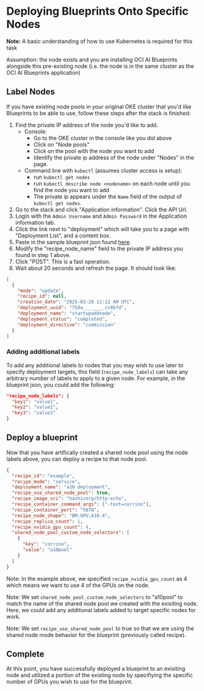 # Deploying Blueprints Onto Specific Nodes

**Note:** A basic understanding of how to use Kubernetes is required for this task

Assumption: the node exists and you are installing OCI AI Blueprints alongside this pre-existing node (i.e. the node is in the same cluster as the OCI AI Blueprints application)

## Label Nodes

If you have existing node pools in your original OKE cluster that you'd like Blueprints to be able to use, follow these steps after the stack is finished:

1. Find the private IP address of the node you'd like to add.
   - Console:
     - Go to the OKE cluster in the console like you did above
     - Click on "Node pools"
     - Click on the pool with the node you want to add
     - Identify the private ip address of the node under "Nodes" in the page.
   - Command line with `kubectl` (assumes cluster access is setup):
     - run `kubectl get nodes`
     - run `kubectl describe node <nodename>` on each node until you find the node you want to add
     - The private ip appears under the `Name` field of the output of `kubectl get nodes`.
2. Go to the stack and click "Application information". Click the API Url.
3. Login with the `Admin Username` and `Admin Password` in the Application information tab.
4. Click the link next to "deployment" which will take you to a page with "Deployment List", and a content box.
5. Paste in the sample blueprint json found [here](../../sample_blueprints/add_node_to_control_plane.json).
6. Modify the "recipe_node_name" field to the private IP address you found in step 1 above.
7. Click "POST". This is a fast operation.
8. Wait about 20 seconds and refresh the page. It should look like:

```json
[
  {
    "mode": "update",
    "recipe_id": null,
    "creation_date": "2025-03-28 11:12 AM UTC",
    "deployment_uuid": "750a________cc0bfd",
    "deployment_name": "startupaddnode",
    "deployment_status": "completed",
    "deployment_directive": "commission"
  }
]
```

### Adding additional labels

To add any additional labels to nodes that you may wish to use later to specify deployment targets, this field (`recipe_node_labels`) can take any arbitrary number of labels to apply to a given node. For example, in the blueprint json, you could add the following:

```json
"recipe_node_labels": {
  "key1": "value1",
  "key2": "value2",
  "key3": "value3"
}
```

## Deploy a blueprint

Now that you have artifically created a shared node pool using the node labels above, you can deploy a recipe to that node pool.

```json
{
  "recipe_id": "example",
  "recipe_mode": "service",
  "deployment_name": "a10 deployment",
  "recipe_use_shared_node_pool": true,
  "recipe_image_uri": "hashicorp/http-echo",
  "recipe_container_command_args": ["-text=corrino"],
  "recipe_container_port": "5678",
  "recipe_node_shape": "BM.GPU.A10.4",
  "recipe_replica_count": 1,
  "recipe_nvidia_gpu_count": 4,
  "shared_node_pool_custom_node_selectors": [
    {
      "key": "corrino",
      "value": "a10pool"
    }
  ]
}
```

Note: In the example above, we specified `recipe_nvidia_gpu_count` as 4 which means we want to use 4 of the GPUs on the node.

Note: We set `shared_node_pool_custom_node_selectors` to "a10pool" to match the name of the shared node pool we created with the exisiting node. Here, we could add any additional labels added to target specific nodes for work.

Note: We set `recipe_use_shared_node_pool` to true so that we are using the shared node mode behavior for the blueprint (previously called recipe).

## Complete

At this point, you have successfully deployed a blueprint to an exisiting node and utilized a portion of the existing node by specifiying the specific number of GPUs you wish to use for the blueprint.
